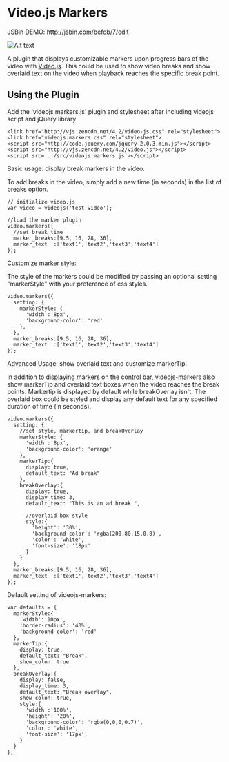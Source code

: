 Video.js Markers
===================
JSBin DEMO: http://jsbin.com/befob/7/edit


![Alt text](https://raw.github.com/spchuang/videojs-markers/master/screenshot.png "Screen shot of videojs.markers")

A plugin that displays customizable markers upon progress bars of the video with [Video.js](https://github.com/videojs/video.js/). This could be used to show video breaks and show overlaid text on the video when playback reaches the specific break point.

Using the Plugin
----------------
Add the 'videojs.markers.js' plugin and stylesheet after including videojs script and jQuery library

    <link href="http://vjs.zencdn.net/4.2/video-js.css" rel="stylesheet">
    <link href="videojs.markers.css" rel="stylesheet">
    <script src="http://code.jquery.com/jquery-2.0.3.min.js"></script>
    <script src="http://vjs.zencdn.net/4.2/video.js"></script>
    <script src='../src/videojs.markers.js'></script>

Basic usage: display break markers in the video.

To add breaks in the video, simply add a new time (in seconds) in the list of breaks option. 
   
    // initialize video.js
    var video = videojs('test_video');

    //load the marker plugin
    video.markers({
      //set break time
      marker_breaks:[9.5, 16, 28, 36],
      marker_text  :['text1','text2','text3','text4']
    });

Customize marker style: 

The style of the markers could be modified by passing an optional setting "markerStyle" with your preference of css styles. 

    video.markers({
      setting: {
        markerStyle: {
          'width':'8px',
          'background-color': 'red'
        },
      },
      marker_breaks:[9.5, 16, 28, 36],
      marker_text  :['text1','text2','text3','text4']
    });

Advanced Usage: show overlaid text and customize markerTip.

In addition to displaying markers on the control bar, videojs-markers also show markerTip and overlaid text boxes when the video reaches the break points. Markertip is displayed by default while breakOverlay isn't. The overlaid box could be styled and display any default text for any specified duration of time (in seconds).


    video.markers({
      setting: {
        //set style, markertip, and breakOverlay
        markerStyle: {
          'width':'8px',
          'background-color': 'orange'
        },
        markerTip:{
          display: true,
          default_text: "Ad break"
        },
        breakOverlay:{
          display: true,
          display_time: 3,
          default_text: "This is an ad break ",

          //overlaid box style
          style:{
            'height': '30%',
            'background-color': 'rgba(200,80,15,0.8)',
            'color': 'white',
            'font-size': '18px'
          }
        }
      },
      marker_breaks:[9.5, 16, 28, 36],
      marker_text  :['text1','text2','text3','text4']
    });

Default setting of videojs-markers:

    var defaults = {
      markerStyle:{
        'width':'10px',
        'border-radius': '40%',
        'background-color': 'red'
      },
      markerTip:{
        display: true,
        default_text: "Break",
        show_colon: true
      },
      breakOverlay:{
        display: false,
        display_time: 3,
        default_text: "Break overlay",
        show_colon: true,
        style:{
          'width':'100%',
          'height': '20%',
          'background-color': 'rgba(0,0,0,0.7)',
          'color': 'white',
          'font-size': '17px',
        }
      }
    };
